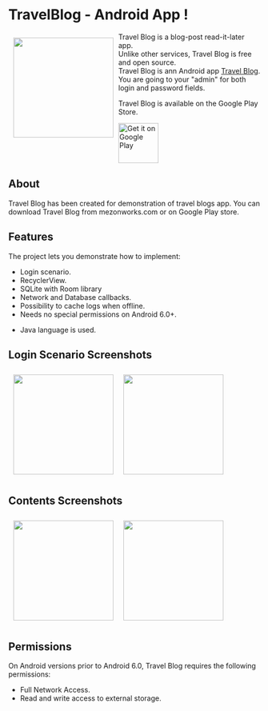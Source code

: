 
# TravelBlog - Android App !

<img src="/readme/TravelBlog_logo.png" align="left"
width="200" hspace="10" vspace="10">

Travel Blog is a blog-post read-it-later app.  
Unlike other services, Travel Blog is free and open source.  
Travel Blog is ann Android app [Travel Blog](https://www.mezonworks.com). You are going to your "admin" for both login and password fields.

Travel Blog is available on the Google Play Store.

<p align="left">
<a href="https://play.google.com/store/apps/details?id=com.mezonworks.kolobok&hl=en&gl=US">
    <img alt="Get it on Google Play"
        height="80"
        src="https://play.google.com/intl/en_us/badges/images/generic/en_badge_web_generic.png" />
</a>  


## About

Travel Blog has been created for demonstration of travel blogs app.
You can download Travel Blog from mezonworks.com or on Google Play store.

## Features

The project lets you demonstrate how to implement:
- Login scenario.
- RecyclerView.
- SQLite with Room library
- Network and Database callbacks.
- Possibility to cache logs when offline.
- Needs no special permissions on Android 6.0+.
  
 * Java language is used.

## Login Scenario Screenshots
  
[<img src="https://user-images.githubusercontent.com/45741494/155855482-c9f2d385-1957-4e8e-912d-5620237315e5.png" align="left"
width="200"
    hspace="10" vspace="10">](/)
[<img src="https://user-images.githubusercontent.com/45741494/155855486-c8ad8333-4fed-4294-a236-d9223d4bb0f4.png" align="center"
width="200"
    hspace="10" vspace="10">](/)

## Contents Screenshots

[<img src="https://user-images.githubusercontent.com/45741494/155855485-6d60ec9c-53b7-41ef-af81-b1bb56d51940.png" align="left"
width="200"
    hspace="10" vspace="10">](/)
[<img src="https://user-images.githubusercontent.com/45741494/155855487-d402f17c-a937-4598-aa56-53bde6bca41f.png" align="center"
width="200"
    hspace="10" vspace="10">](/)

## Permissions

On Android versions prior to Android 6.0, Travel Blog requires the following permissions:
- Full Network Access.
- Read and write access to external storage.
